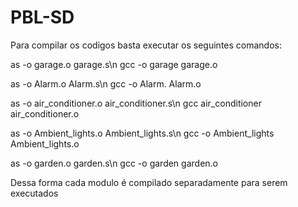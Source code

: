 # PBL-SD

  Para compilar os codigos basta executar os seguintes comandos:
  
  as -o garage.o garage.s\n
    gcc -o garage garage.o
  
  as -o Alarm.o Alarm.s\n
  gcc -o Alarm. Alarm.o
  
  as -o air_conditioner.o air_conditioner.s\n
  gcc  air_conditioner air_conditioner.o
  
  as -o Ambient_lights.o Ambient_lights.s\n
  gcc -o Ambient_lights Ambient_lights.o
  
  as -o garden.o garden.s\n
  gcc -o garden garden.o
  
 
 Dessa forma cada modulo é compilado separadamente para serem executados
